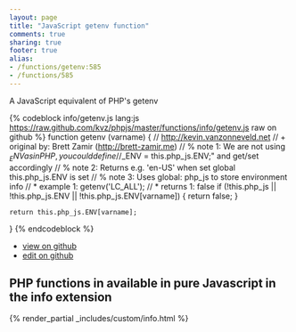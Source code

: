 ```yaml
---
layout: page
title: "JavaScript getenv function"
comments: true
sharing: true
footer: true
alias:
- /functions/getenv:585
- /functions/585
---
```

<!-- Generated by Rakefile:build -->
A JavaScript equivalent of PHP's getenv

{% codeblock info/getenv.js lang:js https://raw.github.com/kvz/phpjs/master/functions/info/getenv.js raw on github %}
function getenv (varname) {
    // http://kevin.vanzonneveld.net
    // +   original by: Brett Zamir (http://brett-zamir.me)
    // %        note 1: We are not using $_ENV as in PHP, you could define
    // %        note 1: "$_ENV = this.php_js.ENV;" and get/set accordingly
    // %        note 2: Returns e.g. 'en-US' when set global this.php_js.ENV is set
    // %        note 3: Uses global: php_js to store environment info
    // *     example 1: getenv('LC_ALL');
    // *     returns 1: false
    if (!this.php_js || !this.php_js.ENV || !this.php_js.ENV[varname]) {
        return false;
    }

    return this.php_js.ENV[varname];
}
{% endcodeblock %}

 - [view on github](https://github.com/kvz/phpjs/blob/master/functions/info/getenv.js)
 - [edit on github](https://github.com/kvz/phpjs/edit/master/functions/info/getenv.js)

## PHP functions in available in pure Javascript in the info extension
{% render_partial _includes/custom/info.html %}
